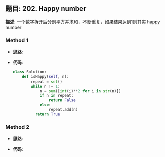 ## 题目:  202. Happy number

**描述**: 一个数字拆开后分别平方并求和，不断重复，如果结果达到1则其实 happy number

### Method 1

- **思路**: 

  

- **代码**:

  ```python
  class Solution:
      def isHappy(self, n):
          repeat = set()
          while n != 1:
              n = sum([int(i)**2 for i in str(n)])
              if n in repeat:
                  return False
              else:
                  repeat.add(n)
        	return True
  ```

  

### Method 2

- **思路**:

  

- **代码**:

  ```python 
  
  ```

  

